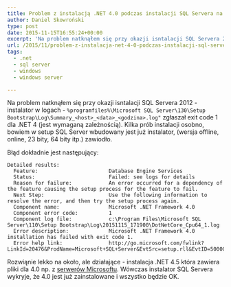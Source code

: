 ```yaml
---
title: Problem z instalacją .NET 4.0 podczas instalacji SQL Servera na Windows Server 2008 R2
author: Daniel Skowroński
type: post
date: 2015-11-15T16:55:24+00:00
excerpt: 'Na problem natknąłem się przy okazji isntalacji SQL Servera 2012 - instalator w logach - `%programfiles%\Microsoft SQL Server\130\Setup Bootstrap\Log\Summary_<host>_<data>_<godzina>.log"`  zgłaszał exit code 1 dla .NET 4 (jest wymaganą zależnością). Kilka prób instalacji osobno, bowiem w setup SQL Server wbudowany jest już instalator, (wersja offline, online, 23 bity, 64 bity itp.) zawiodło...'
url: /2015/11/problem-z-instalacja-net-4-0-podczas-instalacji-sql-servera-na-windows-server-2008-r2/
tags:
  - .net
  - sql server
  - windows
  - windows server

---
```

Na problem natknąłem się przy okazji isntalacji SQL Servera 2012 - instalator w logach - `%programfiles%\Microsoft SQL Server\130\Setup Bootstrap\Log\Summary_<host>_<data>_<godzina>.log"`  zgłaszał exit code 1 dla .NET 4 (jest wymaganą zależnością). Kilka prób instalacji osobno, bowiem w setup SQL Server wbudowany jest już instalator, (wersja offline, online, 23 bity, 64 bity itp.) zawiodło.

Błąd dokładnie jest następujący:

```
Detailed results:
  Feature:                       Database Engine Services
  Status:                        Failed: see logs for details
  Reason for failure:            An error occurred for a dependency of the feature causing the setup process for the feature to fail.
  Next Step:                     Use the following information to resolve the error, and then try the setup process again.
  Component name:                Microsoft .NET Framework 4.0
  Component error code:          1
  Component log file:            c:\Program Files\Microsoft SQL Server\110\Setup Bootstrap\Log\20151115_171900\DotNetCore_Cpu64_1.log
  Error description:             Microsoft .NET Framework 4.0 installation has failed with exit code 1.
  Error help link:               http://go.microsoft.com/fwlink?LinkId=20476&ProdName=Microsoft+SQL+Server&EvtSrc=setup.rll&EvtID=50000&ProdVer=11.0.2100.60&EvtType=DotNetCore%40Install%400x1
```


Rozwiąnie lekko na około, ale działające - instalacja .NET 4.5 która zawiera pliki dla 4.0 np. z [serwerów Microsoftu][1]. Wówczas instalator SQL Servera wykryje, że 4.0 jest już zainstalowane i wszystko będzie OK.

 [1]: http://www.microsoft.com/pl-pl/download/details.aspx?id=30653